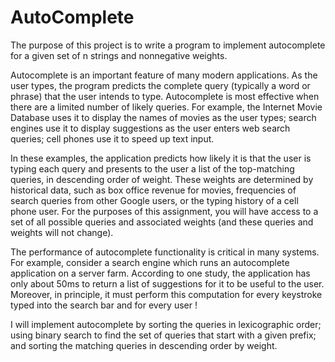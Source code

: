 # AutoComplete
The purpose of this project is to write a program to implement autocomplete for a given set of n strings and nonnegative weights.


Autocomplete is an important feature of many modern applications. As the user types, the program predicts the complete
query (typically a word or phrase) that the user intends to type. Autocomplete is most effective when there are a limited
number of likely queries. For example, the Internet Movie Database uses it to display the names of movies as the user types;
search engines use it to display suggestions as the user enters web search queries; cell phones use it to speed up text input.


In these examples, the application predicts how likely it is that the user is typing each query and presents to the user a list of
the top-matching queries, in descending order of weight. These weights are determined by historical data, such as box office
revenue for movies, frequencies of search queries from other Google users, or the typing history of a cell phone user. For the
purposes of this assignment, you will have access to a set of all possible queries and associated weights (and these queries
and weights will not change).

The performance of autocomplete functionality is critical in many systems. For example, consider a search engine which runs
an autocomplete application on a server farm. According to one study, the application has only about 50ms to return a list
of suggestions for it to be useful to the user. Moreover, in principle, it must perform this computation for every keystroke
typed into the search bar and for every user !

I will implement autocomplete by sorting the queries in lexicographic order; using binary search to
find the set of queries that start with a given prefix; and sorting the matching queries in descending order by weight.
